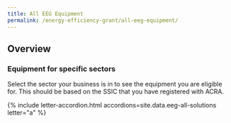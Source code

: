 ```yaml
---
title: All EEG Equipment
permalink: /energy-efficiency-grant/all-eeg-equipment/
---
```


## Overview

### Equipment for specific sectors

Select the sector your business is in to see the equipment you are eligible for. This should be based on the SSIC that you have registered with ACRA.

{% include letter-accordion.html accordions=site.data.eeg-all-solutions letter="a" %}
